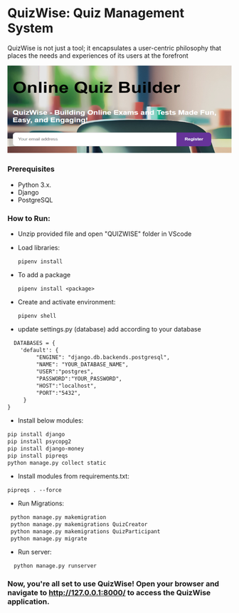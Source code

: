 # QuizWise: Quiz Management System

QuizWise is not just a tool; it encapsulates a user-centric philosophy that places the needs and experiences of its users at the forefront

![Alt text](image.png)

### Prerequisites

- Python 3.x.
- Django
- PostgreSQL

### How to Run:

- Unzip provided file and open "QUIZWISE" folder  in VScode
- Load libraries:
  ```
  pipenv install
  ```
- To add a package
  ```
  pipenv install <package>
  ```
- Create and activate environment:
  ```
  pipenv shell
  ```

- update settings.py (database) add according to your database

```
  DATABASES = {
    'default': {
         "ENGINE": "django.db.backends.postgresql",
         "NAME": "YOUR_DATABASE_NAME",
         "USER":"postgres",
         "PASSWORD":"YOUR_PASSWORD",
         "HOST":"localhost",
         "PORT":"5432",
     }
}
```

- Install below modules:
```
pip install django
pip install psycopg2
pip install django-money
pip install pipreqs
python manage.py collect static
```` 
- Install modules from requirements.txt:
```
pipreqs . --force
```` 
- Run Migrations:
 ```
  python manage.py makemigration
  python manage.py makemigrations QuizCreator
  python manage.py makemigrations QuizParticipant
  python manage.py migrate
  ```
- Run server:
```
  python manage.py runserver
```
### Now, you're all set to use QuizWise! Open your browser and navigate to http://127.0.0.1:8000/ to access the QuizWise application.
